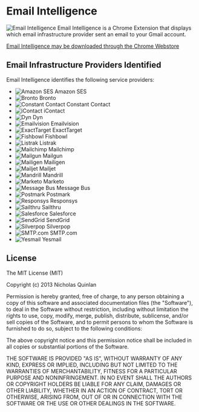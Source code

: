 # Email Intelligence

![Email Intelligence](https://raw.github.com/nquinlan/Email-Intelligence/master/icons/16x16.png) Email Intelligence is a Chrome Extension that displays which email infrastructure provider sent an email to your Gmail account.

[Email Intelligence may be downloaded through the Chrome Webstore](https://chrome.google.com/webstore/detail/email-intelligence/lfakdgkibojdjngeijmhbkmdkfnbfamm)

## Email Infrastructure Providers Identified

Email Intelligence identifies the following service providers:

* ![Amazon SES](https://raw.github.com/nquinlan/Email-Intelligence/master/providers/amazon-ses.png) Amazon SES
* ![Bronto](https://raw.github.com/nquinlan/Email-Intelligence/master/providers/bronto.png) Bronto
* ![Constant Contact](https://raw.github.com/nquinlan/Email-Intelligence/master/providers/constant-contact.png) Constant Contact
* ![iContact](https://raw.github.com/nquinlan/Email-Intelligence/master/providers/icontact.png) iContact
* ![Dyn](https://raw.github.com/nquinlan/Email-Intelligence/master/providers/dyn.png) Dyn
* ![Emailvision](https://raw.github.com/nquinlan/Email-Intelligence/master/providers/emailvision.png) Emailvision
* ![ExactTarget](https://raw.github.com/nquinlan/Email-Intelligence/master/providers/exacttarget.png) ExactTarget
* ![Fishbowl](https://raw.github.com/nquinlan/Email-Intelligence/master/providers/fishbowl.png) Fishbowl
* ![Listrak](https://raw.github.com/nquinlan/Email-Intelligence/master/providers/listrak.png) Listrak
* ![Mailchimp](https://raw.github.com/nquinlan/Email-Intelligence/master/providers/mailchimp.png) Mailchimp
* ![Mailgun](https://raw.github.com/nquinlan/Email-Intelligence/master/providers/mailgun.png) Mailgun
* ![Mailigen](https://raw.github.com/nquinlan/Email-Intelligence/master/providers/mailigen.png) Mailigen
* ![Mailjet](https://raw.github.com/nquinlan/Email-Intelligence/master/providers/mailjet.png) Mailjet
* ![Mandrill](https://raw.github.com/nquinlan/Email-Intelligence/master/providers/mandrill.png) Mandrill
* ![Marketo](https://raw.github.com/nquinlan/Email-Intelligence/master/providers/marketo.png) Marketo
* ![Message Bus](https://raw.github.com/nquinlan/Email-Intelligence/master/providers/messagebus.png) Message Bus
* ![Postmark](https://raw.github.com/nquinlan/Email-Intelligence/master/providers/postmark.png) Postmark
* ![Responsys](https://raw.github.com/nquinlan/Email-Intelligence/master/providers/responsys.png) Responsys
* ![Sailthru](https://raw.github.com/nquinlan/Email-Intelligence/master/providers/sailthru.png) Sailthru
* ![Salesforce](https://raw.github.com/nquinlan/Email-Intelligence/master/providers/salesforce.png) Salesforce
* ![SendGrid](https://raw.github.com/nquinlan/Email-Intelligence/master/providers/sendgrid.png) SendGrid
* ![Silverpop](https://raw.github.com/nquinlan/Email-Intelligence/master/providers/silverpop.png) Silverpop
* ![SMTP.com](https://raw.github.com/nquinlan/Email-Intelligence/master/providers/smtp.com.png) SMTP.com
* ![Yesmail](https://raw.github.com/nquinlan/Email-Intelligence/master/providers/yesmail.png) Yesmail

## License

The MIT License (MIT)

Copyright (c) 2013 Nicholas Quinlan

Permission is hereby granted, free of charge, to any person obtaining a copy
of this software and associated documentation files (the "Software"), to deal
in the Software without restriction, including without limitation the rights
to use, copy, modify, merge, publish, distribute, sublicense, and/or sell
copies of the Software, and to permit persons to whom the Software is
furnished to do so, subject to the following conditions:

The above copyright notice and this permission notice shall be included in
all copies or substantial portions of the Software.

THE SOFTWARE IS PROVIDED "AS IS", WITHOUT WARRANTY OF ANY KIND, EXPRESS OR
IMPLIED, INCLUDING BUT NOT LIMITED TO THE WARRANTIES OF MERCHANTABILITY,
FITNESS FOR A PARTICULAR PURPOSE AND NONINFRINGEMENT. IN NO EVENT SHALL THE
AUTHORS OR COPYRIGHT HOLDERS BE LIABLE FOR ANY CLAIM, DAMAGES OR OTHER
LIABILITY, WHETHER IN AN ACTION OF CONTRACT, TORT OR OTHERWISE, ARISING FROM,
OUT OF OR IN CONNECTION WITH THE SOFTWARE OR THE USE OR OTHER DEALINGS IN
THE SOFTWARE.
